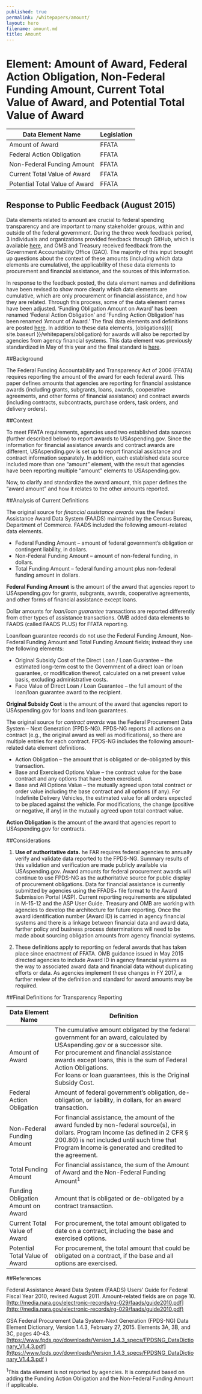 ```yaml
---
published: true
permalink: /whitepapers/amount/
layout: hero
filename: amount.md
title: Amount
---
```


# Element: Amount of Award, Federal Action Obligation, Non-Federal Funding Amount, Current Total Value of Award, and Potential Total Value of Award


<table>
  <thead>
    <tr>
      <th scope ="col">Data Element Name</th>
      <th scope="col">Legislation</th>
    </tr>
  </thead>
  <tr>
    <td>Amount of Award</td>
    <td>FFATA</td>
  </tr>
  <tr>
    <td>Federal Action Obligation</td>
    <td>FFATA</td>
  </tr>
  <tr>
    <td>Non-Federal Funding Amount</td>
    <td>FFATA</td>
  </tr>
  <tr>
    <td>Current Total Value of Award</td>
    <td>FFATA</td>
  </tr>
  <tr>
    <td>Potential Total Value of Award</td>
    <td>FFATA</td>
  </tr>
  </table>

## Response to Public Feedback (August 2015)

Data elements related to amount are crucial to federal spending transparency and are important to many stakeholder groups, within and outside of the federal government. During the three week feedback period, 3 individuals and organizations provided feedback through GitHub, which is available [here](https://max.gov/datastandards), and OMB and Treasury received feedback from the Government Accountability Office (GAO). The majority of this input brought up questions about the context of these amounts (including which data elements are cumulative), the applicability of these data elements to procurement and financial assistance, and the sources of this information.

In response to the feedback posted, the data element names and definitions have been revised to show more clearly which data elements are cumulative, which are only procurement or financial assistance, and how they are related. Through this process, some of the data element names have been adjusted. ‘Funding Obligation Amount on Award’ has been renamed ‘Federal Action Obligation’ and ‘Funding Action Obligation’ has been renamed ‘Amount of Award.’ The final data elements and definitions are posted [here](https://max.gov/datastandards). In addition to these data elements, [obligations]({{ site.baseurl }}/whitepapers/obligation) for awards will also be reported by agencies from agency financial systems. This data element was previously standardized in May of this year and the final standard is [here](https://max.gov/datastandards).  


##Background

The Federal Funding Accountability and Transparency Act of 2006 (FFATA) requires reporting the amount of the award for each federal award.  This paper defines amounts that agencies are reporting for financial assistance awards (including grants, subgrants, loans, awards, cooperative agreements, and other forms of financial assistance) and contract awards (including contracts, subcontracts, purchase orders, task orders, and delivery orders).

##Context

To meet FFATA requirements, agencies used two established data sources (further described below) to report awards to USAspending.gov.  Since the information for financial assistance awards and contract awards are different, USAspending.gov is set up to report financial assistance and contract information separately.  In addition, each established data source included more than one “amount” element, with the result that agencies have been reporting multiple “amount” elements to USAspending.gov.  

Now, to clarify and standardize the award amount, this paper defines the “award amount” and how it relates to the other amounts reported.

##Analysis of Current Definitions

The original source for *financial assistance awards* was the Federal Assistance Award Data System (FAADS) maintained by the Census Bureau, Department of Commerce. FAADS included the following amount-related data elements.  

* Federal Funding Amount – amount of federal government’s obligation or contingent liability, in dollars.
* Non-Federal Funding Amount – amount of non-federal funding, in dollars.
* Total Funding Amount – federal funding amount plus non-federal funding amount in dollars.

<b>Federal Funding Amount</b> is the amount of the award that agencies report to USAspending.gov for grants, subgrants, awards, cooperative agreements, and other forms of financial assistance except loans.

Dollar amounts for *loan/loan guarantee* transactions are reported differently from other types of assistance transactions.  OMB added data elements to FAADS (called FAADS PLUS) for FFATA reporting.  

Loan/loan guarantee records do not use the Federal Funding Amount, Non-Federal Funding Amount and Total Funding Amount fields; instead they use the following elements:

* Original Subsidy Cost of the Direct Loan / Loan Guarantee – the estimated long-term cost to the Government of a direct loan or loan guarantee, or modification thereof, calculated on a net present value basis, excluding administrative costs.
* Face Value of Direct Loan / Loan Guarantee – the full amount of the loan/loan guarantee award to the recipient.

<b>Original Subsidy Cost</b> is the amount of the award that agencies report to USAspending.gov for loans and loan guarantees.

The original source for *contract awards* was the Federal Procurement Data System – Next Generation (FPDS-NG).  FPDS-NG reports all actions on a contract (e.g., the original award as well as modifications), so there are multiple entries for each contract.  FPDS-NG includes the following amount-related data element definitions.

* Action Obligation – the amount that is obligated or de-obligated by this transaction.
* Base and Exercised Options Value – the contract value for the base contract and any options that have been exercised.  
* Base and All Options Value – the mutually agreed upon total contract or order value including the base contract and all options (if any).  For Indefinite Delivery Vehicles, the estimated value for all orders expected to be placed against the vehicle. For modifications, the change (positive or negative, if any) in the mutually agreed upon total contract value.

<b>Action Obligation</b> is the amount of the award that agencies report to USAspending.gov for contracts.

##Considerations

1.  <b>Use of authoritative data.</b>  he FAR requires federal agencies to annually verify and validate data reported to the FPDS-NG.  Summary results of this validation and verification are made publicly available via USAspending.gov.  Award amounts for federal procurement awards will continue to use FPDS-NG as the authoritative source for public display of procurement obligations.  Data for financial assistance is currently submitted by agencies using the FFADS+ file format to the Award Submission Portal (ASP). Current reporting requirements are stipulated in M-15-12 and the ASP User Guide.  Treasury and OMB are working with agencies to develop the architecture for future reporting. Once the award identification number (Award ID) is carried in agency financial systems and there is a linkage between financial data and award data, further policy and business process determinations will need to be made about sourcing obligation amounts from agency financial systems. 

2.  These definitions apply to reporting on federal awards that has taken place since enactment of FFATA.  OMB guidance issued in May 2015 directed agencies to include Award ID in agency financial systems as the way to associated award data and financial data without duplicating efforts or data.  As agencies implement these changes in FY 2017, a further review of the definition and standard for award amounts may be required.    

##Final Definitions for Transparency Reporting
<table>
  <thead>
    <tr>
      <th scope="col">Data Element Name</th>
      <th scope="col">Definition</th>
    </tr>
  </thead>
  <tr>
    <td>Amount of Award</td>
    <td>The cumulative amount obligated by the federal government for an award, calculated by USAspending.gov or a successor site.
    <br> 
    For procurement and financial assistance awards except loans, this is the sum of Federal Action Obligations.
    <br>
    For loans or loan guarantees, this is the Original Subsidy Cost.

</td>
  </tr>
  <tr>
    <td>Federal Action Obligation</td>
    <td>Amount of federal government’s obligation, de-obligation, or liability, in dollars, for an award transaction.</td>
  </tr>
  <tr>
    <td>Non-Federal Funding Amount</td>
    <td>For financial assistance, the amount of the award funded by non-federal source(s), in dollars. Program Income (as defined in 2 CFR § 200.80) is not included until such time that Program Income is generated and credited to the agreement.</td>
  </tr>
  <tr>
    <td>Total Funding Amount</td>
    <td>For financial assistance, the sum of the Amount of Award and the Non-Federal Funding Amount<sup>1</sup></td>
  </tr>
  <tr>
    <td>Funding Obligation Amount on Award</td>
    <td>Amount that is obligated or de-obligated by a contract transaction.</td>
  </tr>
  <tr>
    <td>Current Total Value of Award</td>
    <td>For procurement, the total amount obligated to date on a contract, including the base and exercised options.</td>
  </tr>
  <tr>
    <td>Potential Total Value of Award</td>
    <td>For procurement, the total amount that could be obligated on a contract, if the base and all options are exercised.</td>
  </tr>
</table>

##References

Federal Assistance Award Data System (FAADS) Users’ Guide for Federal Fiscal Year 2010, revised August 2011. Amount-related fields are on page 10.
[http://media.nara.gov/electronic-records/rg-029/faads/guide2010.pdf](http://media.nara.gov/electronic-records/rg-029/faads/guide2010.pdf)

GSA Federal Procurement Data System-Next Generation (FPDS-NG) Data Element Dictionary, Version 1.4.3, February 27, 2015. Elements 3A, 3B, and 3C, pages 40-43.
[https://www.fpds.gov/downloads/Version_1.4.3_specs/FPDSNG_DataDictionary_V1.4.3.pdf](https://www.fpds.gov/downloads/Version_1.4.3_specs/FPDSNG_DataDictionary_V1.4.3.pdf )


<sup>1</sup>This data element is not reported by agencies. It is computed based on adding the Funding Action Obligation and the Non-Federal Funding Amount if applicable.

